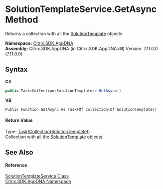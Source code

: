 # SolutionTemplateService.GetAsync Method 
 

Returns a collection with all the <a href="0e51dd67-aafb-ad8b-1c11-1ce265e7e919">SolutionTemplate</a> objects.

**Namespace:**&nbsp;[Citrix.SDK.AppDNA](index.md)<br />**Assembly:**&nbsp;Citrix.SDK.AppDNA (in Citrix.SDK.AppDNA.dll) Version: 7.11.0.0 (7.11.0.0)

## Syntax

**C#**
```csharp
public Task<Collection<SolutionTemplate>> GetAsync()
```

**VB**
```vbnet
Public Function GetAsync As Task(Of Collection(Of SolutionTemplate))
```


#### Return Value
Type: <a href="http://msdn2.microsoft.com/en-us/library/dd321424" target="_blank">Task</a>(<a href="http://msdn2.microsoft.com/en-us/library/ms132397" target="_blank">Collection</a>(<a href="0e51dd67-aafb-ad8b-1c11-1ce265e7e919">SolutionTemplate</a>))<br />Collection with all the <a href="0e51dd67-aafb-ad8b-1c11-1ce265e7e919">SolutionTemplate</a> objects.

## See Also


#### Reference
<a href="7725fe61-d189-0f45-0365-0af63788cd41">SolutionTemplateService Class</a><br /><a href="fe2d265b-410b-8b11-1eb4-a790e0b062bf">Citrix.SDK.AppDNA Namespace</a><br />